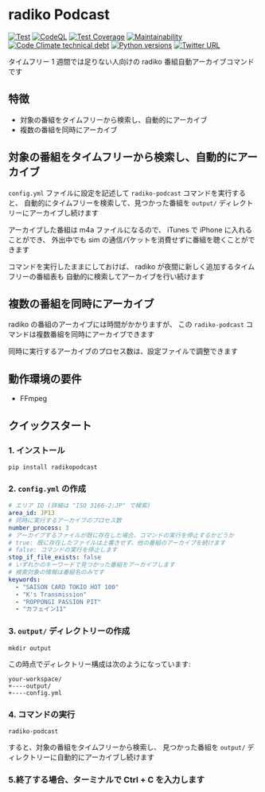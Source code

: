 # radiko Podcast

[![Test](https://github.com/road-master/radiko-podcast/workflows/Test/badge.svg)](https://github.com/road-master/radiko-podcast/actions?query=workflow%3ATest)
[![CodeQL](https://github.com/road-master/radiko-podcast/workflows/CodeQL/badge.svg)](https://github.com/road-master/radiko-podcast/actions?query=workflow%3ACodeQL)
[![Test Coverage](https://api.codeclimate.com/v1/badges/9b52f1765b2e797d293d/test_coverage)](https://codeclimate.com/github/road-master/radiko-podcast/test_coverage)
[![Maintainability](https://api.codeclimate.com/v1/badges/9b52f1765b2e797d293d/maintainability)](https://codeclimate.com/github/road-master/radiko-podcast/maintainability)
[![Code Climate technical debt](https://img.shields.io/codeclimate/tech-debt/road-master/radiko-podcast)](https://codeclimate.com/github/road-master/radiko-podcast)
[![Python versions](https://img.shields.io/pypi/pyversions/radikopodcast.svg)](https://pypi.org/project/radikopodcast)
[![Twitter URL](https://img.shields.io/twitter/url?style=social&url=https%3A%2F%2Fgithub.com%2Froad-master%2Fradiko-podcast)](http://twitter.com/share?text=radiko%20Podcast&url=https://pypi.org/project/radikopodcast/&hashtags=python)

タイムフリー 1 週間では足りない人向けの radiko 番組自動アーカイブコマンドです

## 特徴

- 対象の番組をタイムフリーから検索し、自動的にアーカイブ
- 複数の番組を同時にアーカイブ

## 対象の番組をタイムフリーから検索し、自動的にアーカイブ

`config.yml` ファイルに設定を記述して `radiko-podcast` コマンドを実行すると、
自動的にタイムフリーを検索して、見つかった番組を
`output/` ディレクトリーにアーカイブし続けます

アーカイブした番組は m4a ファイルになるので、
iTunes で iPhone に入れることができ、
外出中でも sim の通信パケットを消費せずに番組を聴くことができます

コマンドを実行したままにしておけば、
radiko が夜間に新しく追加するタイムフリーの番組表も
自動的に検索してアーカイブを行い続けます
## 複数の番組を同時にアーカイブ

radiko の番組のアーカイブには時間がかかりますが、
この `radiko-podcast` コマンドは複数番組を同時にアーカイブできます

同時に実行するアーカイブのプロセス数は、設定ファイルで調整できます

## 動作環境の要件

- FFmpeg

## クイックスタート

### 1. インストール

```console
pip install radikopodcast
```

### 2. `config.yml` の作成

```yaml
# エリア ID (詳細は "ISO 3166-2:JP" で検索)
area_id: JP13
# 同時に実行するアーカイブのプロセス数
number_process: 3
# アーカイブするファイルが既に存在した場合、コマンドの実行を停止するかどうか
# true: 既に存在したファイルは上書きせず、他の番組のアーカイブを続けます
# false: コマンドの実行を停止します
stop_if_file_exists: false
# いずれかのキーワードで見つかった番組をアーカイブします
# 検索対象の情報は番組名のみです
keywords:
  - "SAISON CARD TOKIO HOT 100"
  - "K's Transmission"
  - "ROPPONGI PASSION PIT"
  - "カフェイン11"
```

### 3. `output/` ディレクトリーの作成

```console
mkdir output
```

この時点でディレクトリー構成は次のようになっています:

```text
your-workspace/
+----output/
+----config.yml
```

### 4. コマンドの実行

```console
radiko-podcast
```

すると、対象の番組をタイムフリーから検索し、
見つかった番組を `output/` ディレクトリーに自動的にアーカイブし続けます

### 5.終了する場合、ターミナルで Ctrl + C を入力します
